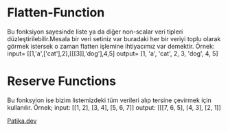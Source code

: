 # Flatten-Function
Bu fonksiyon sayesinde liste ya da diğer non-scalar veri tipleri düzleştirilebilir.Mesala bir veri setiniz var buradaki her bir veriyi toplu olarak görmek istersek o zaman flatten işlemine ihtiyacımız var demektir.
Örnek:
input= [[1,'a',['cat'],2],[[[3]],'dog'],4,5]
output= [1, 'a', 'cat', 2, 3, 'dog', 4, 5]

# Reserve Functions
Bu fonksyion ise bizim listemizdeki tüm verileri alıp tersine çevirmek için kullanılır.
Örnek;
input: [[1, 2], [3, 4], [5, 6, 7]]
output: [[[7, 6, 5], [4, 3], [2, 1]]



[Patika.dev](https://app.patika.dev/)
